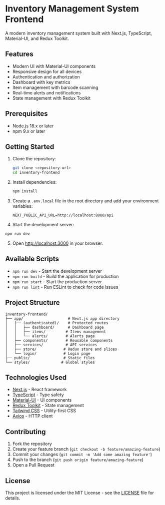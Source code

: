 # Inventory Management System Frontend

A modern inventory management system built with Next.js, TypeScript, Material-UI, and Redux Toolkit.

## Features

- Modern UI with Material-UI components
- Responsive design for all devices
- Authentication and authorization
- Dashboard with key metrics
- Item management with barcode scanning
- Real-time alerts and notifications
- State management with Redux Toolkit

## Prerequisites

- Node.js 18.x or later
- npm 9.x or later

## Getting Started

1. Clone the repository:
   ```bash
   git clone <repository-url>
   cd inventory-frontend
   ```

2. Install dependencies:
   ```bash
   npm install
   ```

3. Create a `.env.local` file in the root directory and add your environment variables:
   ```
   NEXT_PUBLIC_API_URL=http://localhost:8080/api
   ```

4. Start the development server:
```bash
npm run dev
```

5. Open [http://localhost:3000](http://localhost:3000) in your browser.

## Available Scripts

- `npm run dev` - Start the development server
- `npm run build` - Build the application for production
- `npm run start` - Start the production server
- `npm run lint` - Run ESLint to check for code issues

## Project Structure

```
inventory-frontend/
├── app/                    # Next.js app directory
│   ├── (authenticated)/    # Protected routes
│   │   ├── dashboard/      # Dashboard page
│   │   ├── items/         # Items management
│   │   └── alerts/        # Alerts page
│   ├── components/        # Reusable components
│   ├── services/          # API services
│   ├── store/            # Redux store and slices
│   └── login/            # Login page
├── public/               # Static files
└── styles/              # Global styles
```

## Technologies Used

- [Next.js](https://nextjs.org/) - React framework
- [TypeScript](https://www.typescriptlang.org/) - Type safety
- [Material-UI](https://mui.com/) - UI components
- [Redux Toolkit](https://redux-toolkit.js.org/) - State management
- [Tailwind CSS](https://tailwindcss.com/) - Utility-first CSS
- [Axios](https://axios-http.com/) - HTTP client

## Contributing

1. Fork the repository
2. Create your feature branch (`git checkout -b feature/amazing-feature`)
3. Commit your changes (`git commit -m 'Add some amazing feature'`)
4. Push to the branch (`git push origin feature/amazing-feature`)
5. Open a Pull Request

## License

This project is licensed under the MIT License - see the [LICENSE](LICENSE) file for details.
